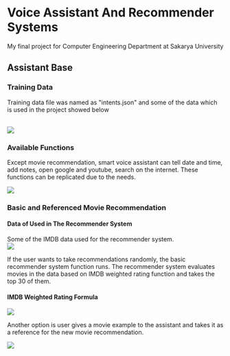 # Voice Assistant And Recommender Systems
My final project for Computer Engineering Department at Sakarya University

## Assistant Base
### Training Data
Training data file was named as "intents.json" and some of the data which is used in the project showed below

<br>
<img src="https://github.com/tyasemin/Voice-Assistant-And-Recommender-Systems/blob/main/images/data1.PNG">

### Available Functions
Except movie recommendation, smart voice assistant can tell date and time, add notes, open google and youtube, search on the internet. These functions can be replicated due to the needs.

<img src="https://github.com/tyasemin/Voice-Assistant-And-Recommender-Systems/blob/main/images/test1.png">

### Basic and Referenced Movie Recommendation

#### Data of Used in The Recommender System
Some of the IMDB data used for the recommender system.
<br>
<img src="https://github.com/tyasemin/Voice-Assistant-And-Recommender-Systems/blob/main/images/imdb.PNG">

If the user wants to take recommendations randomly, the basic recommender system function runs. The recommender system evaluates movies in the data based on IMDB weighted rating function and takes the top 30 of them.
<br>

#### IMDB Weighted Rating Formula
<img src="https://github.com/tyasemin/Voice-Assistant-And-Recommender-Systems/blob/main/images/imdb_wr.PNG">

Another option is user gives a movie example to the assistant and takes it as a reference for the new movie recommendation.
<br>

<img src="https://github.com/tyasemin/Voice-Assistant-And-Recommender-Systems/blob/main/images/mr20.PNG">






